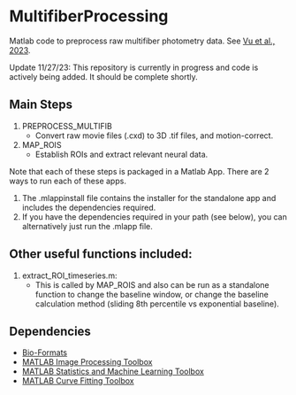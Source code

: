 # MultifiberProcessing
Matlab code to preprocess raw multifiber photometry data. See [Vu et al., 2023](https://www.biorxiv.org/content/10.1101/2023.11.17.567425v1).

Update 11/27/23: This repository is currently in progress and code is actively being added. It should be complete shortly.

## Main Steps
1. PREPROCESS_MULTIFIB
   * Convert raw movie files (.cxd) to 3D .tif files, and motion-correct.
2. MAP_ROIS
   * Establish ROIs and extract relevant neural data.


Note that each of these steps is packaged in a Matlab App. There are 2 ways to run each of these apps.
1. The .mlappinstall file contains the installer for the standalone app and includes the dependencies required.
2. If you have the dependencies required in your path (see below), you can alternatively just run the .mlapp file.

## Other useful functions included:
1. extract_ROI_timeseries.m:
   * This is called by MAP_ROIS and also can be run as a standalone function to change the baseline window, or change the baseline calculation method (sliding 8th percentile vs exponential baseline).

## Dependencies
* [Bio-Formats](https://bio-formats.readthedocs.io/en/v7.0.1/users/matlab/index.html)
* [MATLAB Image Processing Toolbox](https://www.mathworks.com/products/image.html)
* [MATLAB Statistics and Machine Learning Toolbox](https://www.mathworks.com/products/statistics.html)
* [MATLAB Curve Fitting Toolbox](https://www.mathworks.com/products/curvefitting.html)






